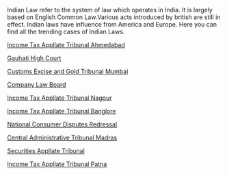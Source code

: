 Indian Law refer to the system of law which operates in India. It is largely based on English Common Law.Various acts introduced by british are still in effect.
Indian laws have influence from America and Europe. Here you can find all the trending cases of Indian Laws.

<a href="https://lawdb.in/income-tax-appellate-tribunal-ahmedabad">Income Tax Appllate Tribunal Ahmedabad</a>

<a href="https://lawdb.in/gauhati-high-court">Gauhati High Court</a>

<a href="https://lawdb.in/customs-excise-and-gold-tribunal-mumbai">Customs Excise and Gold Tribunal Mumbai</a>

<a href="https://lawdb.in/company-law-board">Company Law Board</a>

<a href="https://lawdb.in/income-tax-appellate-tribunal-nagpur">Income Tax Appllate Tribunal Nagpur</a>

<a href="https://lawdb.in/income-tax-appellate-tribunal-bangalore">Income Tax Appllate Tribunal Banglore</a>

<a href="https://lawdb.in/national-consumer-disputes-redressal">National Consumer Disputes Redressal</a>

<a href="https://lawdb.in/central-administrative-tribunal-madras">Central Administrative Tribunal Madras</a>

<a href="https://lawdb.in/securities-appellate-tribunal">Securities Appllate Tribunal</a>

<a href="https://lawdb.in/income-tax-appellate-tribunal-patna">Income Tax Appllate Tribunal Patna</a>
